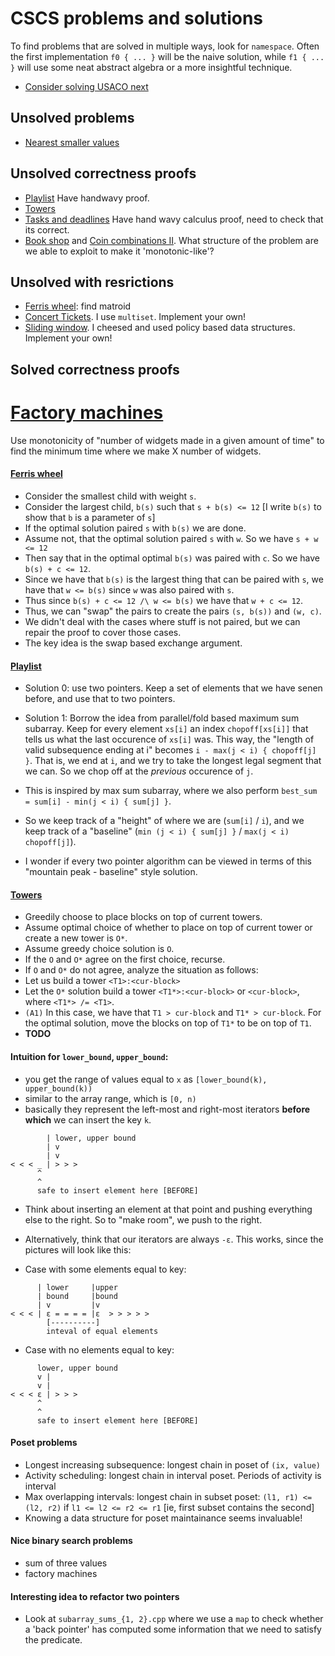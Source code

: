 # CSCS problems and solutions

To find problems that are solved in multiple ways, look for `namespace`. Often
the first implementation `f0 { ... }` will be the naive solution, while `f1 { ... }`
will use some neat abstract algebra or a more insightful technique.

- [Consider solving USACO next](https://usaco.guide/)



## Unsolved problems
- [Nearest smaller values](https://cses.fi/problemset/task/1645)

## Unsolved correctness proofs
- [Playlist](https://cses.fi/problemset/task/1141) Have handwavy proof.
- [Towers](https://cses.fi/problemset/task/1073)
- [Tasks and deadlines](https://cses.fi/problemset/task/1630/) 
  Have hand wavy calculus proof, need to check that its correct.
- [Book shop](https://cses.fi/problemset/task/1158/) and 
  [Coin combinations II](https://cses.fi/problemset/task/1636). What structure
  of the problem are we able to exploit to make it 'monotonic-like'?

## Unsolved with resrictions
- [Ferris wheel](https://cses.fi/problemset/task/1090): find matroid
- [Concert Tickets](https://cses.fi/problemset/task/1091). I use `multiset`. Implement
  your own!
- [Sliding window](https://cses.fi/problemset/task/1076/). I cheesed and used policy
  based data structures. Implement your own!


## Solved correctness proofs


# [Factory machines](https://cses.fi/problemset/task/1620)

Use monotonicity of "number of widgets made in a given amount of time"
to find the minimum time where we make X number of widgets.

#### [Ferris wheel](https://cses.fi/problemset/task/1090)

- Consider the smallest child with weight `s`.
- Consider the largest child, `b(s)` such that `s + b(s) <= 12` [I write `b(s)` to show that `b` is a parameter of `s`]
- If the optimal solution paired `s` with `b(s)` we are done.
- Assume not, that the optimal solution paired `s` with `w`. So we have `s + w <= 12`
- Then say that in the optimal optimal  `b(s)` was paired with `c`. So we have `b(s) + c <= 12`.
- Since we have that `b(s)` is the largest thing that can be paired with `s`, we have that 
  `w <= b(s)` since `w` was also paired with `s`.
- Thus since `b(s) + c <= 12 /\ w <= b(s)` we have that `w + c <= 12`.
- Thus, we can "swap" the pairs to create the pairs `(s, b(s))` and `(w, c)`.
- We didn't deal with the cases where stuff is not paired, but we can repair
  the proof to cover those cases.
- The key idea is the swap based exchange argument.

#### [Playlist](https://cses.fi/problemset/task/1141)

- Solution 0: use two pointers. Keep a set of elements that we have senen before,
  and use that to two pointers.
- Solution 1: Borrow the idea from parallel/fold based maximum sum subarray.
  Keep for every element `xs[i]` an index `chopoff[xs[i]]` that tells us what
  the last occurence of `xs[i]` was. This way, the "length of valid subsequence ending at i"
  becomes `i - max(j < i) { chopoff[j] }`. That is, we end at `i`, and we try to
  take the longest legal segment that we can. So we chop off at the _previous_
  occurence of `j`.

- This is inspired by max sum subarray, where we also perform
  `best_sum = sum[i] - min(j < i) { sum[j] }`.

- So we keep track of a "height" of where we are (`sum[i]` / `i`), and we keep
  track of a "baseline" (`min (j < i) { sum[j] }` / `max(j < i) chopoff[j]`).

- I wonder if every two pointer algorithm can be viewed in terms of this
  "mountain peak - baseline" style solution.

  
#### [Towers](https://cses.fi/problemset/task/1073)

- Greedily choose to place blocks on top of current towers.
- Assume optimal choice of whether to place on top of current tower or create a new tower is `O*`.
- Assume greedy choice solution is `O`.
- If the `O` and `O*` agree on the first choice, recurse.
- If `O` and `O*` do not agree, analyze the situation as follows:
- Let us build a tower `<T1>:<cur-block>`
- Let the `O*` solution build a tower `<T1*>:<cur-block>` or `<cur-block>`, where `<T1*> /= <T1>`.
- `(A1)` In this case, we have that `T1 > cur-block` and `T1* > cur-block`.
  For the optimal solution, move the blocks on top of `T1*` to be on top of `T1`.
- **TODO**



#### Intuition for `lower_bound`, `upper_bound`:

- you get the range of values equal to `x` as `[lower_bound(k), upper_bound(k))`
- similar to the array range, which is `[0, n)`
- basically they represent the left-most and right-most iterators **before which**
  we can insert the key `k`.

```
        | lower, upper bound
        | v
        | v
< < < _ | > > >
      ^
      ^
      safe to insert element here [BEFORE]
```

- Think about inserting an element at that point and pushing everything else to
  the right. So to "make room", we push to the right.

- Alternatively, think that our iterators are always `-ε`. This works, since the
  pictures will look like this:

- Case with some elements equal to key:

```
      | lower     |upper
      | bound     |bound
      | v         |v
< < < | ε = = = = |ε  > > > > >
        [----------]
        inteval of equal elements
```
- Case with no elements equal to key:

```
      lower, upper bound  
      v |                  
      v |                  
< < < ε | > > >
      ^
      ^
      safe to insert element here [BEFORE]
```


#### Poset problems

- Longest increasing subsequence: longest chain in poset of `(ix, value)`
- Activity scheduling: longest chain in interval poset. Periods of activity is interval
- Max overlapping intervals: longest chain in subset poset: `(l1, r1) <= (l2, r2)` if `l1 <= l2 <= r2 <= r1`
  [ie, first subset contains the second]
- Knowing a data structure for poset maintainance seems invaluable!

#### Nice binary search problems

- sum of three values
- factory machines

#### Interesting idea to refactor two pointers

- Look at `subarray_sums_{1, 2}.cpp` where we use a `map` to check whether a 
  'back pointer' has computed some information that we need to satisfy the
  predicate.
